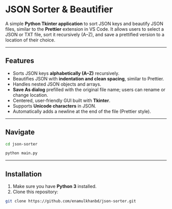 # JSON Sorter & Beautifier 

A simple **Python Tkinter application** to sort JSON keys and beautify JSON files, similar to the **Prettier** extension in VS Code. It allows users to select a JSON or TXT file, sort it recursively (A–Z), and save a prettified version to a location of their choice.

---

## Features

- Sorts JSON keys **alphabetically (A–Z)** recursively.
- Beautifies JSON with **indentation and clean spacing**, similar to Prettier.
- Handles nested JSON objects and arrays.
- **Save As dialog** prefilled with the original file name; users can rename or change location.
- Centered, user-friendly GUI built with **Tkinter**.
- Supports **Unicode characters** in JSON.
- Automatically adds a newline at the end of the file (Prettier style).

---

## Navigate

```bash
cd json-sorter
```

```bash
python main.py
```

---

## Installation

1. Make sure you have **Python 3** installed.
2. Clone this repository:

```bash
git clone https://github.com/enamulkhanbd/json-sorter.git
```
